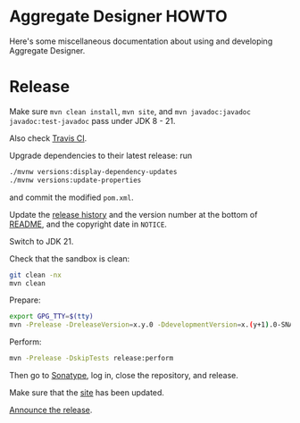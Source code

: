 # Aggregate Designer HOWTO

Here's some miscellaneous documentation about using and developing
Aggregate Designer.

# Release

Make sure `mvn clean install`, `mvn site`, and
`mvn javadoc:javadoc javadoc:test-javadoc` pass under JDK 8 - 21.

Also check [Travis CI](https://travis-ci.org/julianhyde/aggdesigner).

Upgrade dependencies to their latest release: run
```bash
./mvnw versions:display-dependency-updates
./mvnw versions:update-properties
```
and commit the modified `pom.xml`.

Update the [release history](HISTORY.md) and the version number at the
bottom of [README](README.md), and the copyright date in `NOTICE`.

Switch to JDK 21.

Check that the sandbox is clean:

```bash
git clean -nx
mvn clean
```

Prepare:

```bash
export GPG_TTY=$(tty)
mvn -Prelease -DreleaseVersion=x.y.0 -DdevelopmentVersion=x.(y+1).0-SNAPSHOT release:prepare
```

Perform:

```bash
mvn -Prelease -DskipTests release:perform
```

Then go to [Sonatype](https://oss.sonatype.org/#stagingRepositories),
log in, close the repository, and release.

Make sure that the [site](http://www.hydromatic.net/aggdesigner/) has been updated.

[Announce the release](https://twitter.com/julianhyde/status/622842100736856064).
